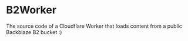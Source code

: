 # B2Worker
The source code of a Cloudflare Worker that loads content from a public Backblaze B2 bucket :)
